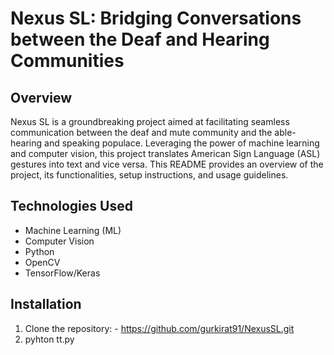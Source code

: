 # Nexus SL: Bridging Conversations between the Deaf and Hearing Communities

## Overview

Nexus SL is a groundbreaking project aimed at facilitating seamless communication between the deaf and mute community and the able-hearing and speaking populace. Leveraging the power of machine learning and computer vision, this project translates American Sign Language (ASL) gestures into text and vice versa. This README provides an overview of the project, its functionalities, setup instructions, and usage guidelines.


## Technologies Used
- Machine Learning (ML)
- Computer Vision
- Python
- OpenCV
- TensorFlow/Keras

## Installation

1. Clone the repository: - https://github.com/gurkirat91/NexusSL.git
2. pyhton tt.py

